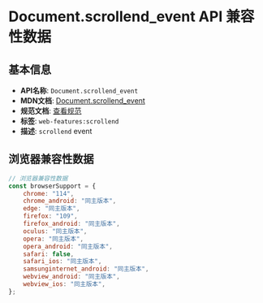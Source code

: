 # Document.scrollend_event API 兼容性数据

## 基本信息

- **API名称**: `Document.scrollend_event`
- **MDN文档**: [Document.scrollend_event](https://developer.mozilla.org/docs/Web/API/Document/scrollend_event)
- **规范文档**: [查看规范](https://drafts.csswg.org/cssom-view/#eventdef-document-scrollend,https://html.spec.whatwg.org/multipage/webappapis.html#handler-onscrollend)
- **标签**: `web-features:scrollend`
- **描述**: `scrollend` event

## 浏览器兼容性数据

```javascript
// 浏览器兼容性数据
const browserSupport = {
    chrome: "114",
    chrome_android: "同主版本",
    edge: "同主版本",
    firefox: "109",
    firefox_android: "同主版本",
    oculus: "同主版本",
    opera: "同主版本",
    opera_android: "同主版本",
    safari: false,
    safari_ios: "同主版本",
    samsunginternet_android: "同主版本",
    webview_android: "同主版本",
    webview_ios: "同主版本",
};

```

